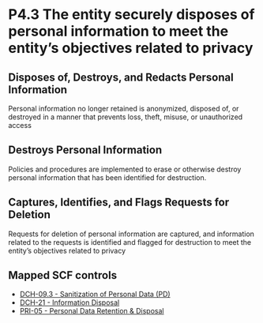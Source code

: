 # P4.3 The entity securely disposes of personal information to meet the entity’s objectives related to privacy
## Disposes of, Destroys, and Redacts Personal Information
Personal information no longer retained is anonymized, disposed of, or destroyed in a manner that prevents loss, theft, misuse, or unauthorized access
## Destroys Personal Information
Policies and procedures are implemented to erase or otherwise destroy personal information that has been identified for destruction.
## Captures, Identifies, and Flags Requests for Deletion
Requests for deletion of personal information are captured, and information related to the requests is identified and flagged for destruction to meet the entity’s objectives related to privacy
## Mapped SCF controls
- [DCH-09.3 - Sanitization of Personal Data (PD)](../scf/dch-093-sanitizationofpersonaldata(pd).md)
- [DCH-21 - Information Disposal](../scf/dch-21-informationdisposal.md)
- [PRI-05 - Personal Data Retention & Disposal](../scf/pri-05-personaldataretention&disposal.md)